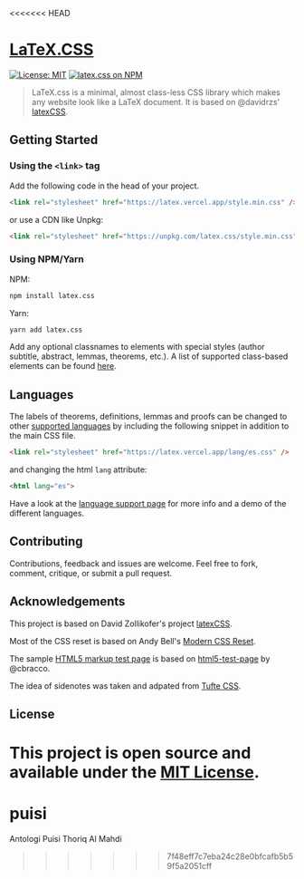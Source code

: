 <<<<<<< HEAD
# [LaTeX.CSS](https://latex.vercel.app/)

[![License: MIT](https://img.shields.io/badge/License-MIT-blue.svg)](https://opensource.org/licenses/MIT)
[![latex.css on NPM](https://img.shields.io/npm/v/latex.css.svg?color=green&label=latex.css)](https://www.npmjs.com/package/latex.css)

> LaTeX.css is a minimal, almost class-less CSS library which makes any website look like a LaTeX document. It is based on @davidrzs' [latexCSS](https://github.com/davidrzs/latexcss).

## Getting Started

### Using the `<link>` tag

Add the following code in the head of your project.

```html
<link rel="stylesheet" href="https://latex.vercel.app/style.min.css" />
```

or use a CDN like Unpkg:

```html
<link rel="stylesheet" href="https://unpkg.com/latex.css/style.min.css" />
```

### Using NPM/Yarn

NPM:

```bash
npm install latex.css
```

Yarn:

```bash
yarn add latex.css
```

Add any optional classnames to elements with special styles (author subtitle, abstract, lemmas, theorems, etc.). A list of supported class-based elements can be found [here](https://latex.vercel.app/#class-based-elements).

## Languages

The labels of theorems, definitions, lemmas and proofs can be changed to other [supported languages](lang) by including the following snippet in addition to the main CSS file.

```html
<link rel="stylesheet" href="https://latex.vercel.app/lang/es.css" />
```

and changing the html `lang` attribute:

```html
<html lang="es">
```

Have a look at the [language support page](https://latex.vercel.app/languages) for more info and a demo of the different languages.

## Contributing

Contributions, feedback and issues are welcome. Feel free to fork, comment, critique, or submit a pull request.

## Acknowledgements

This project is based on David Zollikofer's project [latexCSS](https://github.com/davidrzs/latexcss).

Most of the CSS reset is based on Andy Bell's [Modern CSS Reset](https://hankchizljaw.com/wrote/a-modern-css-reset/).

The sample [HTML5 markup test page](https://latex.vercel.app/elements) is based on [html5-test-page](https://github.com/cbracco/html5-test-page) by @cbracco.

The idea of sidenotes was taken and adpated from [Tufte CSS](https://edwardtufte.github.io/tufte-css/).

## License

This project is open source and available under the [MIT License](LICENSE).
=======
# puisi
Antologi Puisi Thoriq Al Mahdi
>>>>>>> 7f48eff7c7eba24c28e0bfcafb5b59f5a2051cff
